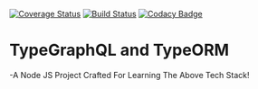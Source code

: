 [![Coverage Status](https://coveralls.io/repos/github/Maxondria/try-typegraphql/badge.svg?branch=master)](https://coveralls.io/github/Maxondria/try-typegraphql?branch=master)
[![Build Status](https://travis-ci.org/Maxondria/try-typegraphql.svg?branch=master)](https://travis-ci.org/Maxondria/try-typegraphql)
[![Codacy Badge](https://api.codacy.com/project/badge/Grade/ed880da73921476ea8bc06eb5f3bb23a)](https://www.codacy.com/app/Maxondria/try-typegraphql?utm_source=github.com&amp;utm_medium=referral&amp;utm_content=Maxondria/try-typegraphql&amp;utm_campaign=Badge_Grade)

# TypeGraphQL and TypeORM
-A Node JS Project Crafted For Learning The Above Tech Stack!
